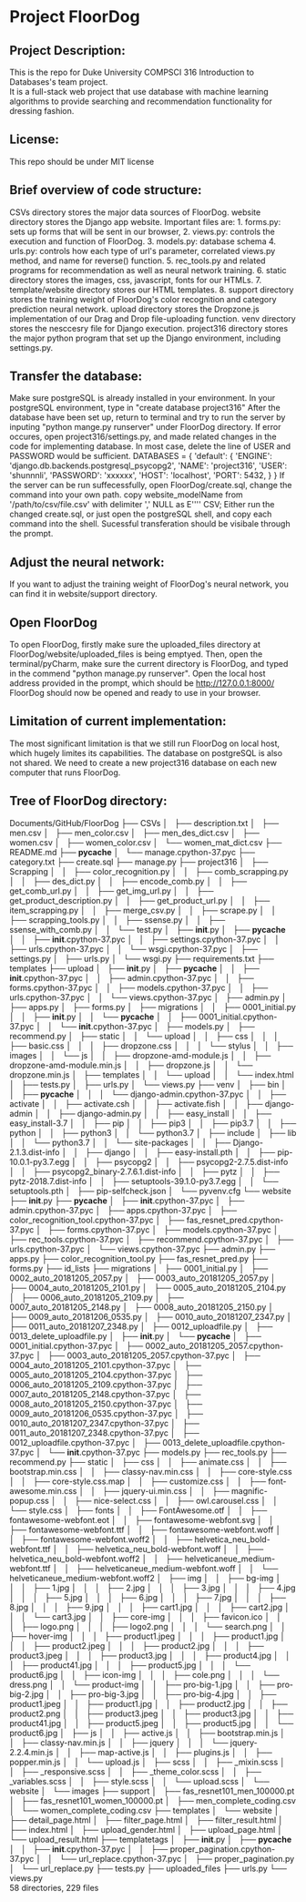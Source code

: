 # Project FloorDog
## Project Description: 
This is the repo for Duke University COMPSCI 316 Introduction to Databases's team project.
<br> It is a full-stack web project that use database with machine learning algorithms to provide searching and recommendation functionality for dressing fashion.
## License:
This repo should be under MIT license
<br>
## Brief overview of code structure:
CSVs directory stores the major data sources of FloorDog.
website directory stores the Django app website. Important files are:
	1. forms.py: sets up forms that will be sent in our browser,
	2. views.py: controls the execution and function of FloorDog.
	3. models.py: database schema
	4. urls.py: controls how each type of url's parameter, correlated views.py method, and name for reverse() function.
	5. rec_tools.py and related programs for recommendation as well as neural network training.
	6. static directory stores the images, css, javascript, fonts for our HTMLs.
	7. template/website directory stores our HTML templates.
	8. support directory stores the training weight of FloorDog's color recognition and category prediction neural network.
upload directory stores the Dropzone.js implementation of our Drag and Drop file-uploading function.
venv directory stores the nesccesry file for Django execution.
project316 directory stores the major python program that set up the Django environment, including settings.py.
<br>
## Transfer the database:
Make sure postgreSQL is already installed in your environment.
In your postgreSQL environment, type in "create database project316"
After the database have been set up, return to terminal and try to run the server by inputing "python mange.py runserver" under FloorDog directory.
If error occures, open project316/settings.py, and made related changes in the code for implementing database. In most case, delete the line of USER and PASSWORD would be sufficient.
<quote>
	DATABASES = {
    'default': {
        'ENGINE': 'django.db.backends.postgresql_psycopg2',
        'NAME': 'project316',
        'USER': 'shunnnli',
        'PASSWORD': 'xxxxxx',
        'HOST': 'localhost',
        'PORT': 5432,
    }
}
</quote>
If the server can be run suffecessfully, open FloorDog/create.sql, change the command into your own path.
<quoate>
	copy website_modelName from '/path/to/csv/file.csv' with delimiter ',' NULL as E'\'\'' CSV;
</quoate>
Either run the changed create.sql, or just open the postgreSQL shell, and copy each command into the shell. Sucessful transferation should be visibale through the prompt.
<br>
## Adjust the neural network:
If you want to adjust the training weight of FloorDog's neural network, you can find it in website/support directory.
<br>
## Open FloorDog
To open FloorDog, firstly make sure the uploaded_files directory at FloorDog/website/uploaded_files is being emptyed. 
Then, open the terminal/pyCharm, make sure the current directory is FloorDog, and typed in the commend "python manage.py runserver".
Open the local host address provided in the prompt, which should be http://127.0.0.1:8000/
FloorDog should now be opened and ready to use in your browser.
<br>
## Limitation of current implementation:
The most significant limitation is that we still run FloorDog on local host, which hugely limites its capabilities.
The database on postgreSQL is also not shared. We need to create a new project316 database on each new computer that runs FloorDog.
<br>
## Tree of FloorDog directory:
Documents/GitHub/FloorDog
├── CSVs
│   ├── description.txt
│   ├── men.csv
│   ├── men_color.csv
│   ├── men_des_dict.csv
│   ├── women.csv
│   ├── women_color.csv
│   └── women_mat_dict.csv
├── README.md
├── __pycache__
│   └── manage.cpython-37.pyc
├── category.txt
├── create.sql
├── manage.py
├── project316
│   ├── Scrapping
│   │   ├── color_recognition.py
│   │   ├── comb_scrapping.py
│   │   ├── des_dict.py
│   │   ├── encode_comb.py
│   │   ├── get_comb_url.py
│   │   ├── get_img_url.py
│   │   ├── get_product_description.py
│   │   ├── get_product_url.py
│   │   ├── item_scrapping.py
│   │   ├── merge_csv.py
│   │   ├── scrape.py
│   │   ├── scrapping_tools.py
│   │   ├── ssense.py
│   │   ├── ssense_with_comb.py
│   │   └── test.py
│   ├── __init__.py
│   ├── __pycache__
│   │   ├── __init__.cpython-37.pyc
│   │   ├── settings.cpython-37.pyc
│   │   ├── urls.cpython-37.pyc
│   │   └── wsgi.cpython-37.pyc
│   ├── settings.py
│   ├── urls.py
│   └── wsgi.py
├── requirements.txt
├── templates
├── upload
│   ├── __init__.py
│   ├── __pycache__
│   │   ├── __init__.cpython-37.pyc
│   │   ├── admin.cpython-37.pyc
│   │   ├── forms.cpython-37.pyc
│   │   ├── models.cpython-37.pyc
│   │   ├── urls.cpython-37.pyc
│   │   └── views.cpython-37.pyc
│   ├── admin.py
│   ├── apps.py
│   ├── forms.py
│   ├── migrations
│   │   ├── 0001_initial.py
│   │   ├── __init__.py
│   │   └── __pycache__
│   │       ├── 0001_initial.cpython-37.pyc
│   │       └── __init__.cpython-37.pyc
│   ├── models.py
│   ├── recommend.py
│   ├── static
│   │   └── upload
│   │       ├── css
│   │       │   ├── basic.css
│   │       │   ├── dropzone.css
│   │       │   └── stylus
│   │       ├── images
│   │       └── js
│   │           ├── dropzone-amd-module.js
│   │           ├── dropzone-amd-module.min.js
│   │           ├── dropzone.js
│   │           └── dropzone.min.js
│   ├── templates
│   │   └── upload
│   │       └── index.html
│   ├── tests.py
│   ├── urls.py
│   └── views.py
├── venv
│   ├── bin
│   │   ├── __pycache__
│   │   │   └── django-admin.cpython-37.pyc
│   │   ├── activate
│   │   ├── activate.csh
│   │   ├── activate.fish
│   │   ├── django-admin
│   │   ├── django-admin.py
│   │   ├── easy_install
│   │   ├── easy_install-3.7
│   │   ├── pip
│   │   ├── pip3
│   │   ├── pip3.7
│   │   ├── python
│   │   ├── python3
│   │   └── python3.7
│   ├── include
│   ├── lib
│   │   └── python3.7
│   │       └── site-packages
│   │           ├── Django-2.1.3.dist-info
│   │           ├── django
│   │           ├── easy-install.pth
│   │           ├── pip-10.0.1-py3.7.egg
│   │           ├── psycopg2
│   │           ├── psycopg2-2.7.5.dist-info
│   │           ├── psycopg2_binary-2.7.6.1.dist-info
│   │           ├── pytz
│   │           ├── pytz-2018.7.dist-info
│   │           ├── setuptools-39.1.0-py3.7.egg
│   │           └── setuptools.pth
│   ├── pip-selfcheck.json
│   └── pyvenv.cfg
└── website
    ├── __init__.py
    ├── __pycache__
    │   ├── __init__.cpython-37.pyc
    │   ├── admin.cpython-37.pyc
    │   ├── apps.cpython-37.pyc
    │   ├── color_recognition_tool.cpython-37.pyc
    │   ├── fas_resnet_pred.cpython-37.pyc
    │   ├── forms.cpython-37.pyc
    │   ├── models.cpython-37.pyc
    │   ├── rec_tools.cpython-37.pyc
    │   ├── recommend.cpython-37.pyc
    │   ├── urls.cpython-37.pyc
    │   └── views.cpython-37.pyc
    ├── admin.py
    ├── apps.py
    ├── color_recognition_tool.py
    ├── fas_resnet_pred.py
    ├── forms.py
    ├── id_lists
    ├── migrations
    │   ├── 0001_initial.py
    │   ├── 0002_auto_20181205_2057.py
    │   ├── 0003_auto_20181205_2057.py
    │   ├── 0004_auto_20181205_2101.py
    │   ├── 0005_auto_20181205_2104.py
    │   ├── 0006_auto_20181205_2109.py
    │   ├── 0007_auto_20181205_2148.py
    │   ├── 0008_auto_20181205_2150.py
    │   ├── 0009_auto_20181206_0535.py
    │   ├── 0010_auto_20181207_2347.py
    │   ├── 0011_auto_20181207_2348.py
    │   ├── 0012_uploadfile.py
    │   ├── 0013_delete_uploadfile.py
    │   ├── __init__.py
    │   └── __pycache__
    │       ├── 0001_initial.cpython-37.pyc
    │       ├── 0002_auto_20181205_2057.cpython-37.pyc
    │       ├── 0003_auto_20181205_2057.cpython-37.pyc
    │       ├── 0004_auto_20181205_2101.cpython-37.pyc
    │       ├── 0005_auto_20181205_2104.cpython-37.pyc
    │       ├── 0006_auto_20181205_2109.cpython-37.pyc
    │       ├── 0007_auto_20181205_2148.cpython-37.pyc
    │       ├── 0008_auto_20181205_2150.cpython-37.pyc
    │       ├── 0009_auto_20181206_0535.cpython-37.pyc
    │       ├── 0010_auto_20181207_2347.cpython-37.pyc
    │       ├── 0011_auto_20181207_2348.cpython-37.pyc
    │       ├── 0012_uploadfile.cpython-37.pyc
    │       ├── 0013_delete_uploadfile.cpython-37.pyc
    │       └── __init__.cpython-37.pyc
    ├── models.py
    ├── rec_tools.py
    ├── recommend.py
    ├── static
    │   ├── css
    │   │   ├── animate.css
    │   │   ├── bootstrap.min.css
    │   │   ├── classy-nav.min.css
    │   │   ├── core-style.css
    │   │   ├── core-style.css.map
    │   │   ├── customize.css
    │   │   ├── font-awesome.min.css
    │   │   ├── jquery-ui.min.css
    │   │   ├── magnific-popup.css
    │   │   ├── nice-select.css
    │   │   ├── owl.carousel.css
    │   │   └── style.css
    │   ├── fonts
    │   │   ├── FontAwesome.otf
    │   │   ├── fontawesome-webfont.eot
    │   │   ├── fontawesome-webfont.svg
    │   │   ├── fontawesome-webfont.ttf
    │   │   ├── fontawesome-webfont.woff
    │   │   ├── fontawesome-webfont.woff2
    │   │   ├── helvetica_neu_bold-webfont.ttf
    │   │   ├── helvetica_neu_bold-webfont.woff
    │   │   ├── helvetica_neu_bold-webfont.woff2
    │   │   ├── helveticaneue_medium-webfont.ttf
    │   │   ├── helveticaneue_medium-webfont.woff
    │   │   └── helveticaneue_medium-webfont.woff2
    │   ├── img
    │   │   ├── bg-img
    │   │   │   ├── 1.jpg
    │   │   │   ├── 2.jpg
    │   │   │   ├── 3.jpg
    │   │   │   ├── 4.jpg
    │   │   │   ├── 5.jpg
    │   │   │   ├── 6.jpg
    │   │   │   ├── 7.jpg
    │   │   │   ├── 8.jpg
    │   │   │   ├── 9.jpg
    │   │   │   ├── cart1.jpg
    │   │   │   ├── cart2.jpg
    │   │   │   └── cart3.jpg
    │   │   ├── core-img
    │   │   │   ├── favicon.ico
    │   │   │   ├── logo.png
    │   │   │   ├── logo2.png
    │   │   │   └── search.png
    │   │   ├── hover-img
    │   │   │   ├── product1.jpeg
    │   │   │   ├── product1.jpg
    │   │   │   ├── product2.jpeg
    │   │   │   ├── product2.jpg
    │   │   │   ├── product3.jpeg
    │   │   │   ├── product3.jpg
    │   │   │   ├── product4.jpg
    │   │   │   ├── product41.jpg
    │   │   │   ├── product5.jpg
    │   │   │   └── product6.jpg
    │   │   ├── icon-img
    │   │   │   ├── cole.png
    │   │   │   └── dress.png
    │   │   └── product-img
    │   │       ├── pro-big-1.jpg
    │   │       ├── pro-big-2.jpg
    │   │       ├── pro-big-3.jpg
    │   │       ├── pro-big-4.jpg
    │   │       ├── product1.jpeg
    │   │       ├── product1.jpg
    │   │       ├── product2.jpg
    │   │       ├── product2.png
    │   │       ├── product3.jpeg
    │   │       ├── product3.jpg
    │   │       ├── product41.jpg
    │   │       ├── product5.jpeg
    │   │       ├── product5.jpg
    │   │       └── product6.jpg
    │   ├── js
    │   │   ├── active.js
    │   │   ├── bootstrap.min.js
    │   │   ├── classy-nav.min.js
    │   │   ├── jquery
    │   │   │   └── jquery-2.2.4.min.js
    │   │   ├── map-active.js
    │   │   ├── plugins.js
    │   │   ├── popper.min.js
    │   │   └── upload.js
    │   ├── scss
    │   │   ├── _mixin.scss
    │   │   ├── _responsive.scss
    │   │   ├── _theme_color.scss
    │   │   ├── _variables.scss
    │   │   ├── style.scss
    │   │   └── upload.scss
    │   └── website
    │       └── images
    ├── support
    │   ├── fas_resnet101_men_100000.pt
    │   ├── fas_resnet101_women_100000.pt
    │   ├── men_complete_coding.csv
    │   └── women_complete_coding.csv
    ├── templates
    │   └── website
    │       ├── detail_page.html
    │       ├── filter_page.html
    │       ├── filter_result.html
    │       ├── index.html
    │       ├── upload_gender.html
    │       ├── upload_page.html
    │       └── upload_result.html
    ├── templatetags
    │   ├── __init__.py
    │   ├── __pycache__
    │   │   ├── __init__.cpython-37.pyc
    │   │   ├── proper_pagination.cpython-37.pyc
    │   │   └── url_replace.cpython-37.pyc
    │   ├── proper_pagination.py
    │   └── url_replace.py
    ├── tests.py
    ├── uploaded_files
    ├── urls.py
    └── views.py
<br>
58 directories, 229 files
